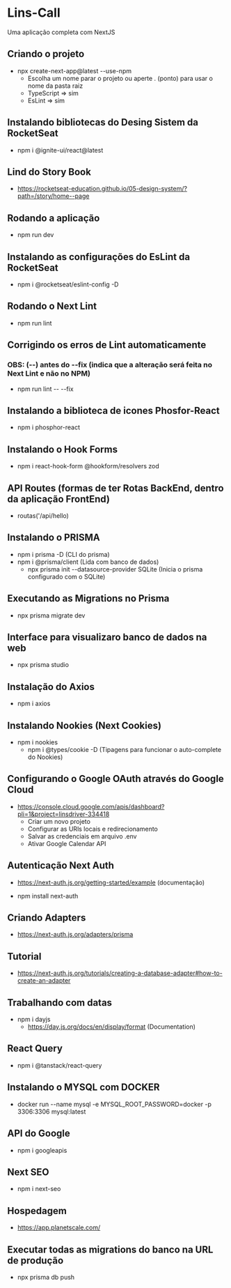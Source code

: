 # Lins-Call
Uma aplicação completa com NextJS

## Criando o projeto
- npx create-next-app@latest --use-npm
  - Escolha um nome parar o projeto ou aperte . (ponto) para usar o nome da pasta raiz
  - TypeScript  => sim
  - EsLint      => sim

## Instalando bibliotecas do Desing Sistem da RocketSeat
- npm i @ignite-ui/react@latest

## Lind do Story Book
- https://rocketseat-education.github.io/05-design-system/?path=/story/home--page

## Rodando a aplicação
- npm run dev

## Instalando as configurações do EsLint da RocketSeat
- npm i @rocketseat/eslint-config -D

## Rodando o Next Lint
- npm run lint

## Corrigindo os erros de Lint automaticamente 
### OBS: (--) antes do --fix (indica que a alteração será feita no Next Lint e não no NPM)
- npm run lint -- --fix

## Instalando a biblioteca de icones Phosfor-React
- npm i phosphor-react

## Instalando o Hook Forms
- npm i react-hook-form @hookform/resolvers zod

## API Routes (formas de ter Rotas BackEnd, dentro da aplicação FrontEnd)
- routas('/api/hello)

## Instalando o PRISMA
- npm i prisma -D (CLI do prisma)
- npm i @prisma/client (Lida com banco de dados)
  - npx prisma init --datasource-provider SQLite (Inicia o prisma configurado com o SQLite)

## Executando as Migrations no Prisma
- npx prisma migrate dev

## Interface para visualizaro banco de dados na web
- npx prisma studio

## Instalação do Axios
- npm i axios

## Instalando Nookies (Next Cookies)
- npm i nookies
  - npm i @types/cookie -D (Tipagens para funcionar o auto-complete do Nookies)

## Configurando o Google OAuth através do Google Cloud
- https://console.cloud.google.com/apis/dashboard?pli=1&project=linsdriver-334418
  - Criar um novo projeto
  - Configurar as URls locais e redirecionamento
  - Salvar as credenciais em arquivo .env
  - Ativar Google Calendar API

## Autenticação Next Auth
- https://next-auth.js.org/getting-started/example (documentação)

- npm install next-auth

## Criando Adapters
- https://next-auth.js.org/adapters/prisma

## Tutorial
- https://next-auth.js.org/tutorials/creating-a-database-adapter#how-to-create-an-adapter

## Trabalhando com datas 
- npm i dayjs 
  - https://day.js.org/docs/en/display/format (Documentation)

## React Query
- npm i @tanstack/react-query

## Instalando o MYSQL com DOCKER
- docker run --name mysql -e MYSQL_ROOT_PASSWORD=docker -p 3306:3306 mysql:latest

## API do Google
- npm i googleapis

## Next SEO
- npm i next-seo

## Hospedagem
- https://app.planetscale.com/

## Executar todas as migrations do banco na URL de produção
- npx prisma db push
